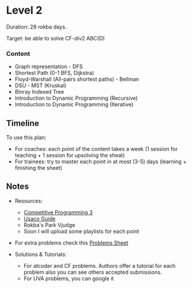 # Level 2
Duration: 28 rokba days.

Target: be able to solve CF-div2 ABC(D)

### Content
* Graph representation - DFS
* Shortest Path (0-1 BFS, Dijkstra) 
* Floyd-Warshall (All-pairs shortest paths) - Bellman
* DSU - MST (Kruskal) 
* Binray Indexed Tree
* Introduction to Dynamic Programming (Recursive)
* Introduction to Dynamic Programming (Iterative)

## Timeline
To use this plan:
 - For coaches: each point of the content takes a week (1 session for teaching + 1 session for upsolving the sheat)
 - For trainees: try to master each point in at most (3-5) days (learning + finishing the sheet)

## Notes
* Resources:

   - [Competitive Programming 3](https://drive.google.com/file/d/145iYn20prtNwKYLbN6GpGNlzAtCQuSG_/view?usp=sharing)
   - [Usaco Guide](https://usaco.guide/)
   - Rokba's Park Vjudge
   - Soon I will upload some playlists for each point
   
* For extra problems check this [Problems Sheet](https://docs.google.com/spreadsheets/d/1blSbPr1pAFZSzlAi2IVdTeytz2yO7Ejx9SeQWOSxY0w/edit#gid=1542041463)

* Solutions & Tutorials:
  - For atcoder and CF problems. Authors offer a tutorial for each problem also you can see others accepted submissions.
  - For UVA problems, you can google it

